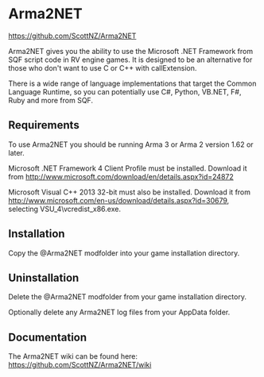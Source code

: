 Arma2NET
========

https://github.com/ScottNZ/Arma2NET

Arma2NET gives you the ability to use the Microsoft .NET Framework from SQF script code in RV engine games. It is designed to be an alternative for those who don't want to use C or C++ with callExtension.

There is a wide range of language implementations that target the Common Language Runtime, so you can potentially use C#, Python, VB.NET, F#, Ruby and more from SQF.

Requirements
------------

To use Arma2NET you should be running Arma 3 or Arma 2 version 1.62 or later.

Microsoft .NET Framework 4 Client Profile must be installed. Download it from http://www.microsoft.com/download/en/details.aspx?id=24872

Microsoft Visual C++ 2013 32-bit must also be installed. Download it from http://www.microsoft.com/en-us/download/details.aspx?id=30679, selecting VSU_4\vcredist_x86.exe.

Installation
------------

Copy the @Arma2NET modfolder into your game installation directory.

Uninstallation
--------------

Delete the @Arma2NET modfolder from your game installation directory.

Optionally delete any Arma2NET log files from your AppData folder.

Documentation
-------------

The Arma2NET wiki can be found here: https://github.com/ScottNZ/Arma2NET/wiki